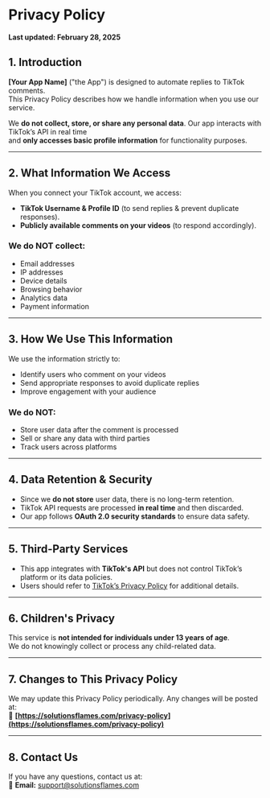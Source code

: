 # Privacy Policy
**Last updated: February 28, 2025**

## 1. Introduction
**[Your App Name]** ("the App") is designed to automate replies to TikTok comments.  
This Privacy Policy describes how we handle information when you use our service.

We **do not collect, store, or share any personal data**. Our app interacts with TikTok’s API in real time  
and **only accesses basic profile information** for functionality purposes.

---

## 2. What Information We Access
When you connect your TikTok account, we access:
- **TikTok Username & Profile ID** (to send replies & prevent duplicate responses).
- **Publicly available comments on your videos** (to respond accordingly).

### We do NOT collect:
- Email addresses
- IP addresses
- Device details
- Browsing behavior
- Analytics data
- Payment information

---

## 3. How We Use This Information
We use the information strictly to:
- Identify users who comment on your videos
- Send appropriate responses to avoid duplicate replies
- Improve engagement with your audience

### We do NOT:
- Store user data after the comment is processed
- Sell or share any data with third parties
- Track users across platforms

---

## 4. Data Retention & Security
- Since we **do not store** user data, there is no long-term retention.  
- TikTok API requests are processed **in real time** and then discarded.  
- Our app follows **OAuth 2.0 security standards** to ensure data safety.  

---

## 5. Third-Party Services
- This app integrates with **TikTok's API** but does not control TikTok’s platform or its data policies.
- Users should refer to [TikTok’s Privacy Policy](https://www.tiktok.com/legal/privacy-policy) for additional details.

---

## 6. Children's Privacy
This service is **not intended for individuals under 13 years of age**.  
We do not knowingly collect or process any child-related data.

---

## 7. Changes to This Privacy Policy
We may update this Privacy Policy periodically. Any changes will be posted at:  
📌 **[https://solutionsflames.com/privacy-policy](https://solutionsflames.com/privacy-policy)**  


---

## 8. Contact Us
If you have any questions, contact us at:  
📧 **Email:** [support@solutionsflames.com](mailto:support@solutionsflames.com)
